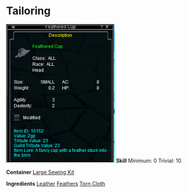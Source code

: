 <!-- TITLE: Feathered Cap -->
<!-- SUBTITLE: A fancy cap with a feather stuck into the brim -->

# Tailoring
![Feathered Cap](/uploads/tailoring/feathered-cap.png "Feathered Cap")
**Skill**
Minimum: 0
Trivial: 10

**Container**
[Large Sewing Kit](large-sewing-kit)

**Ingredients**
[Leather](leather)
[Feathers](feathers)
[Torn Cloth](torn-cloth)